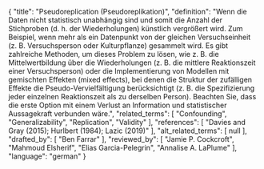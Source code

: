 {
    "title": "Pseudoreplication (Pseudoreplikation)",
    "definition": "Wenn die Daten nicht statistisch unabhängig sind und somit die Anzahl der Stichproben (d. h. der Wiederholungen) künstlich vergrößert wird. Zum Beispiel, wenn mehr als ein Datenpunkt von der gleichen Versuchseinheit (z. B. Versuchsperson oder Kulturpflanze) gesammelt wird. Es gibt zahlreiche Methoden, um dieses Problem zu lösen, wie z. B. die Mittelwertbildung über die Wiederholungen (z. B. die mittlere Reaktionszeit einer Versuchsperson) oder die Implementierung von Modellen mit gemischten Effekten (mixed effects), bei denen die Struktur der zufälligen Effekte die Pseudo-Vervielfältigung berücksichtigt (z. B. die Spezifizierung jeder einzelnen Reaktionszeit als zu derselben Person). Beachten Sie, dass die erste Option mit einem Verlust an Information und statistischer Aussagekraft verbunden wäre.",
    "related_terms": [
        "Confounding",
        "Generalizability",
        "Replication",
        "Validity"
    ],
    "references": [
        "Davies and Gray (2015); Hurlbert (1984); Lazic (2019)"
    ],
    "alt_related_terms": [
        null
    ],
    "drafted_by": [
        "Ben Farrar"
    ],
    "reviewed_by": [
        "Jamie P. Cockcroft",
        "Mahmoud Elsherif",
        "Elias Garcia-Pelegrin",
        "Annalise A. LaPlume"
    ],
    "language": "german"
}